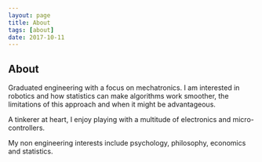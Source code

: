 ```yaml
---
layout: page
title: About
tags: [about]
date: 2017-10-11
---
```


## About

Graduated engineering with a focus on mechatronics.
I am interested in robotics and how statistics can make algorithms work smoother, the limitations of this approach and when it might be advantageous. 

A tinkerer at heart, I enjoy playing with a multitude of electronics and micro-controllers.

My non engineering interests include psychology, philosophy, economics and statistics.

